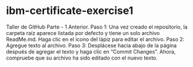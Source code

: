 # ibm-certificate-exercise1
Taller de GitHub Parte - 1 Anterior. 
Paso 1: Una vez creado el repositorio, la carpeta raíz aparece listada por defecto y tiene un solo archivo ReadMe.md. Haga clic en el icono del lápiz para editar el archivo.
Paso 2: Agregue texto al archivo.
Paso 3: Desplácese hacia abajo de la página después de agregar el texto y haga clic en “Commit Changes”.
Ahora, compruebe que su archivo ha sido editado con el nuevo texto.
